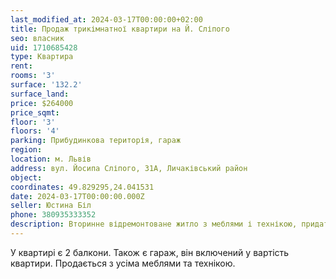 ```yaml
---
last_modified_at: 2024-03-17T00:00:00+02:00
title: Продаж трикімнатної квартири на Й. Сліпого
seo: власник
uid: 1710685428
type: Квартира
rent:
rooms: '3'
surface: '132.2'
surface_land:
price: $264000
price_sqmt:
floor: '3'
floors: '4'
parking: Прибудинкова територія, гараж
region:
location: м. Львів
address: вул. Йосипа Сліпого, 31А, Личаківський район
object:
coordinates: 49.829295,24.041531
date: 2024-03-17T00:00:00.000Z
seller: Юстина Біл
phone: 380935333352
description: Вторинне відремонтоване житло з меблями і технікою, придатне і готове для проживання
---
```


У квартирі є 2 балкони. Також є гараж, він включений у вартість квартири. Продається з усіма меблями та технікою.
